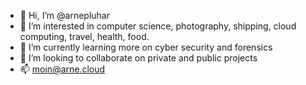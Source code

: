 - 👋 Hi, I’m @arnepluhar
- 👀 I’m interested in computer science, photography, shipping, cloud computing, travel, health, food.
- 🌱 I’m currently learning more on cyber security and forensics
- 💞️ I’m looking to collaborate on private and public projects
- 📫 moin@arne.cloud

<!---
arnepluhar/arnepluhar is a ✨ special ✨ repository because its `README.md` (this file) appears on your GitHub profile.
You can click the Preview link to take a look at your changes.
--->

